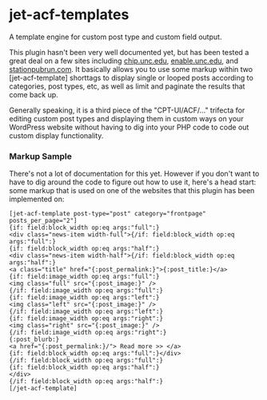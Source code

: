 # jet-acf-templates

A template engine for custom post type and custom field output.

  This plugin hasn't been very well documented yet, but has been tested a great deal on a few sites including [chip.unc.edu](https:chip.unc.edu), [enable.unc.edu](https://enable.unc.edu), and [stationpubrun.com](https://stationpubrun.com). It basically allows you to use some markup within two \[jet-acf-template\] shorttags to display single or looped posts according to categories, post types, etc, as well as limit and paginate the results that come back up.

Generally speaking, it is a third piece of the "CPT-UI/ACF/..." trifecta for editing custom post types and displaying them in custom ways on your WordPress website without having to dig into your PHP code to code out custom display functionality.

### Markup Sample
There's not a lot of documentation for this yet. However if you don't want to have to dig around the code to figure out how to use it, here's a head start: some markup that is used on one of the websites that this plugin has been implemented on:



```
[jet-acf-template post-type="post" category="frontpage" posts_per_page="2"]
{if: field:block_width op:eq args:"full":}
<div class="news-item width-full">{/if: field:block_width op:eq args:"full":}
{if: field:block_width op:eq args:"half":}
<div class="news-item width-half">{/if: field:block_width op:eq args:"half":}
<a class="title" href="{:post_permalink:}">{:post_title:}</a>
{if: field:image_width op:eq args:"full":}
<img class="full" src="{:post_image:}" />
{/if: field:image_width op:eq args:"full":}
{if: field:image_width op:eq args:"left":}
<img class="left" src="{:post_image:}" />
{/if: field:image_width op:eq args:"left":}
{if: field:image_width op:eq args:"right":}
<img class="right" src="{:post_image:}" />
{/if: field:image_width op:eq args:"right":}
{:post_blurb:}
<a href="{:post_permalink:}/"> Read more >> </a>
{if: field:block_width op:eq args:"full":}</div>
{/if: field:block_width op:eq args:"full":}
{if: field:block_width op:eq args:"half":}
</div>
{/if: field:block_width op:eq args:"half":}
[/jet-acf-template]
```

